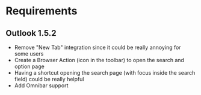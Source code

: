 
# Requirements

## Outlook 1.5.2

* Remove "New Tab" integration since it could be really annoying for some users
* Create a Browser Action (icon in the toolbar) to open the search and option page
* Having a shortcut opening the search page (with focus inside the search field) could be really helpful
* Add Omnibar support
